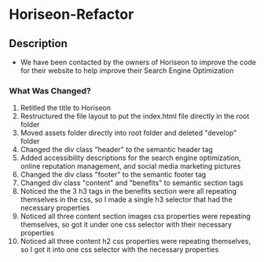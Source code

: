 # Horiseon-Refactor

## Description
- We have been contacted by the owners of Horiseon to improve the code for their website to help improve their Search Engine Optimization

### What Was Changed?
1. Retitled the title to Horiseon
2. Restructured the file layout to put the index.html file directly in the root folder
3. Moved assets folder directly into root folder and deleted "develop" folder
4. Changed the div class "header" to the semantic header tag
5. Added accessibility descriptions for the search engine optimization, online reputation management, and social media marketing pictures
6. Changed the div class "footer" to the semantic footer tag
7. Changed div class "content" and "benefits" to semantic section tags
8. Noticed the the 3 h3 tags in the benefits section were all repeating themselves in the css, so I made a single h3 selector that had the necessary properties
9. Noticed all three content section images css properties were repeating themselves, so got it under one css selector with their necessary properties
10. Noticed all three content h2 css properties were repeating themselves, so I got it into one css selector with the necessary properties